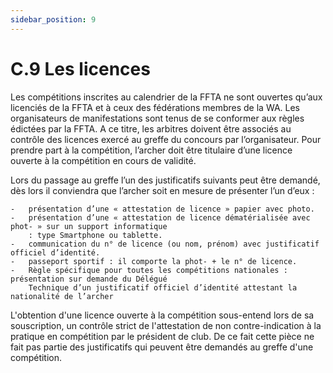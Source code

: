 ```yaml
---
sidebar_position: 9
---
```


# C.9 Les licences

Les compétitions inscrites au calendrier de la FFTA ne sont ouvertes qu’aux licenciés de la FFTA et à ceux
des fédérations membres de la WA. Les organisateurs de manifestations sont tenus de se conformer aux
règles édictées par la FFTA. A ce titre, les arbitres doivent être associés au contrôle des licences exercé
au greffe du concours par l’organisateur.
Pour prendre part à la compétition, l’archer doit être titulaire d’une licence ouverte à la compétition en
cours de validité.

Lors du passage au greffe l’un des justificatifs suivants peut être demandé, dès lors il conviendra que
l’archer soit en mesure de présenter l’un d’eux :

    -   présentation d’une « attestation de licence » papier avec photo.
    -   présentation d’une « attestation de licence dématérialisée avec phot- » sur un support informatique
        : type Smartphone ou tablette.
    -   communication du n° de licence (ou nom, prénom) avec justificatif officiel d’identité.
    -   passeport sportif : il comporte la phot- + le n° de licence.
    -   Règle spécifique pour toutes les compétitions nationales : présentation sur demande du Délégué
        Technique d’un justificatif officiel d’identité attestant la nationalité de l’archer

L'obtention d'une licence ouverte à la compétition sous-entend lors de sa souscription, un contrôle strict de
l'attestation de non contre-indication à la pratique en compétition par le président de club. De ce fait cette
pièce ne fait pas partie des justificatifs qui peuvent être demandés au greffe d'une compétition.
